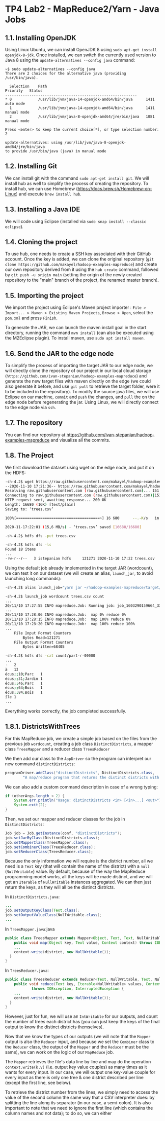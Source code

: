 # TP4 Lab2 - MapReduce2/Yarn - Java Jobs

## 1.1. Installing OpenJDK

Using Linux Ubuntu, we can install OpenJDK 8 using ```sudo apt-get install openjdk-8-jdk```. Once installed, we can switch the currently used version to Java 8 using the ```update-alternatives --config java``` command:

```
~$ sudo update-alternatives --config java
There are 2 choices for the alternative java (providing /usr/bin/java).

  Selection    Path                                            Priority   Status
------------------------------------------------------------
* 0            /usr/lib/jvm/java-14-openjdk-amd64/bin/java      1411      auto mode
  1            /usr/lib/jvm/java-14-openjdk-amd64/bin/java      1411      manual mode
  2            /usr/lib/jvm/java-8-openjdk-amd64/jre/bin/java   1081      manual mode

Press <enter> to keep the current choice[*], or type selection number: 2

update-alternatives: using /usr/lib/jvm/java-8-openjdk-amd64/jre/bin/java
to provide /usr/bin/java (java) in manual mode
```

## 1.2. Installing Git

We can install git with the command ```sudo apt-get install git```. We will install hub as well to simplify the process of creating the repository. To install hub, we can use Homebrew (https://docs.brew.sh/Homebrew-on-Linux) and execute ```brew install hub```.

## 1.3. Installing a Java IDE

We will code using Eclipse (installed via ```sudo snap install --classic eclipse```).

## 1.4. Cloning the project

To use hub, one needs to create a SSH key associated with their GitHub account. Once the key is added, we can clone the original repository (```git clone https://github.com/makayel/hadoop-examples-mapreduce```) and create our own repository derived from it using the ```hub create``` command, followed by ```git push -u origin main``` (setting the origin of the newly created repository to the "main" branch of the project, the renamed master branch).

## 1.5. Importing the project

We import the project using Eclipse's Maven project importer : ```File > Import... > Maven > Existing Maven Projects```, ```Browse > Open```, select the ```pom.xml``` and press ```Finish```.

To generate the JAR, we can launch the maven install goal in the start directory, running the command ```mvn install``` (can also be executed using the M2Eclipse plugin). To install maven, use ```sudo apt install maven```.

## 1.6. Send the JAR to the edge node

To simplify the process of importing the target JAR to our edge node, we will directly clone the repository of our project in our local cloud storage (```https://github.com/ivan-stepanian/hadoop-examples-mapreduce```) and generate the new target files with maven directly on the edge (we could also generate it before, and use ```git pull``` to retrieve the target folder, were it to be included in the repository). To modify the source java files, we will use Eclipse on our machine, `commit` and `push` the changes, and `pull` the on the edge node before regenerating the jar. Using Linux, we will directly connect to the edge node via `ssh`.

## 1.7. The repository

You can find our repository at https://github.com/ivan-stepanian/hadoop-examples-mapreduce and visualize all the commits.

## 1.8. The Project

We first download the dataset using wget on the edge node, and put it on the HDFS:

```bash
-sh-4.2$ wget https://raw.githubusercontent.com/makayel/hadoop-examples-mapreduce/main/src/test/resources/data/trees.csv
--2020-11-10 17:21:36-- https://raw.githubusercontent.com/makayel/hadoop-examples-mapreduce/main/src/test/resources/data/trees.csv
Resolving raw.githubusercontent.com (raw.githubusercontent.com)... 151.101.120.133
Connecting to raw.githubusercontent.com (raw.githubusercontent.com)|151.101.120.133|:443... connected.
HTTP request sent, awaiting response... 200 OK
Length: 16680 (16K) [text/plain]
Saving to: ‘trees.csv’

100%[======================================>] 16 680      --.-K/s   in 0,001s  

2020-11-17:22:01 (15,6 MB/s) - ‘trees.csv’ saved [16680/16680]

-sh-4.2$ hdfs dfs -put trees.csv

-sh-4.2$ hdfs dfs -ls
Found 18 items
...
-rw-r--r--   3 istepanian hdfs     121271 2020-11-10 17:22 trees.csv
```

Using the default job already implemented in the target JAR (wordcount), we can test it on our dataset (we will create an alias, `launch_jar`, to avoid launching long commands):

```bash
-sh-4.2$ alias launch_job="yarn jar ~/hadoop-examples-mapreduce/target/hadoop-examples-mapreduce-1.0-SNAPSHOT-jar-with-dependencies.jar"

-sh-4.2$ launch_job wordcount trees.csv count
...
20/11/10 17:27:55 INFO mapreduce.Job: Running job: job_1603290159664_3340
...
20/11/10 17:28:06 INFO mapreduce.Job:  map 0% reduce 0%
20/11/10 17:28:15 INFO mapreduce.Job:  map 100% reduce 0%
20/11/10 17:28:20 INFO mapreduce.Job:  map 100% reduce 100%
...
	File Input Format Counters
		Bytes Read=121271
	File Output Format Counters
		Bytes Written=68405

-sh-4.2$ hdfs dfs -cat count/part-r-00000
...
·	2
à	13
écus;;10;Parc	1
écus;;31;Jardin	1
écus;;46;Parc	1
écus;;64;Bois	1
écus;;84;Bois	1
île	1
...
```

Everything works correctly, the job completed successfully.

## 1.8.1. DistrictsWithTrees

For this MapReduce job, we create a simple job based on the files from the previous job `wordcount`, creating a job class `DistinctDistricts`, a mapper class `TreesMapper` and a reducer class `TreesReducer`

We then add our class to the `AppDriver` so the program can interpret our new command `distinctDistricts`:

```java
programDriver.addClass("distinctDistricts", DistinctDistricts.class,
        "A map/reduce program that returns the distinct districts with trees in a predefined CSV formatting.");
```

We can also add a custom command description in case of a wrong typing:

```java
if (otherArgs.length < 2) {
    System.err.println("Usage: distinctDistricts <in> [<in>...] <out>");
    System.exit(2);
}
```

Then, we set our mapper and reducer classes for the job in `DistinctDistricts`:

```java
Job job = Job.getInstance(conf, "distinctDistricts");
job.setJarByClass(DistinctDistricts.class);
job.setMapperClass(TreesMapper.class);
job.setCombinerClass(TreesReducer.class);
job.setReducerClass(TreesReducer.class);
```

Because the only information we will require is the district number, all we need is a `Text` key (that will contain the name of the district) with a `null` (`NullWritable`) value. By default, because of the way the MapReduce programming model works, all the keys will be made distinct, and we will get an `Iterable` of `NullWritable` instances aggregated. We can then just return the keys, as they will all be the distinct districts.

In `DistinctDistricts.java`:

```java
...
job.setOutputKeyClass(Text.class);
job.setOutputValueClass(NullWritable.class);
...
```

In `TreesMapper.java`:java

```java
public class TreesMapper extends Mapper<Object, Text, Text, NullWritable> {
	public void map(Object key, Text value, Context context) throws IOException, InterruptedException {
    ...
    context.write(district, new NullWritable());
  }
}
```

In `TreesReducer.java`:

```java
public class TreesReducer extends Reducer<Text, NullWritable, Text, NullWritable> {
    public void reduce(Text key, Iterable<NullWritable> values, Context context)
            throws IOException, InterruptedException {
    ...
    context.write(district, new NullWritable());
  }
}
```

However, just for fun, we will use an `IntWritable` for our outputs, and count the number of trees each district has (you can just keep the keys of the final output to know the distinct districts themselves).

Now that we know the types of our outputs (we will note that the `Mapper` output is also the `Reducer` input, and because we set the `Combiner` class to the `Reducer` class, the output of the `Mapper` and the `Reducer` must be the same), we can work on the logic of our `MapReduce` job.

The `Mapper` retrieves the file's data line by line and may do the operation `context.write(k,v)` (i.e. output key value couples) as many times as it wants for every input. In our case, we will output one key-value couple for every input as there is only one tree & one district described per line (except the first line, see below).

To retrieve the district number from the lines, we simply need to access the value of the second column the same way that a CSV interpreter does: by splitting the line along its separator (in our case, a semi-colon). It is also important to note that we need to ignore the first line (which contains the column names and not data); to do so, we can either
